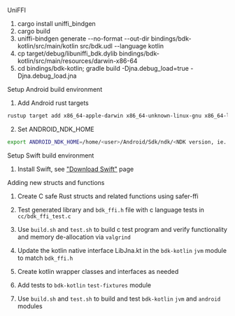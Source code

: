 
UniFFI

1. cargo install uniffi_bindgen 
2. cargo build
3. uniffi-bindgen generate --no-format --out-dir bindings/bdk-kotlin/src/main/kotlin src/bdk.udl --language kotlin
4. cp target/debug/libuniffi_bdk.dylib bindings/bdk-kotlin/src/main/resources/darwin-x86-64
5. cd bindings/bdk-kotlin; gradle build -Djna.debug_load=true -Djna.debug_load.jna


Setup Android build environment

1. Add Android rust targets

```sh
rustup target add x86_64-apple-darwin x86_64-unknown-linux-gnu x86_64-linux-android aarch64-linux-android armv7-linux-androideabi i686-linux-android
```

2. Set ANDROID_NDK_HOME

```sh
export ANDROID_NDK_HOME=/home/<user>/Android/Sdk/ndk/<NDK version, ie. 21.4.7075529>
```

Setup Swift build environment

1. Install Swift, see ["Download Swift"](https://swift.org/download/) page

Adding new structs and functions

1. Create C safe Rust structs and related functions using safer-ffi

2. Test generated library and `bdk_ffi.h` file with c language tests in `cc/bdk_ffi_test.c`

3. Use `build.sh` and `test.sh` to build c test program and verify functionality and 
   memory de-allocation via `valgrind` 

4. Update the kotlin native interface LibJna.kt in the `bdk-kotlin` `jvm` module to match `bdk_ffi.h`

5. Create kotlin wrapper classes and interfaces as needed

6. Add tests to `bdk-kotlin` `test-fixtures` module 

7. Use `build.sh` and `test.sh` to build and test `bdk-kotlin` `jvm` and `android` modules